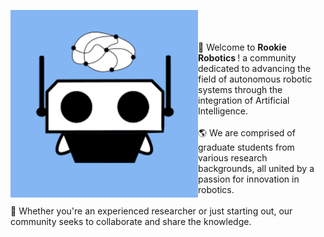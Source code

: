 <!-- About me --->
<p float="left">
  <img align="left" width="300" src="https://github.com/RookieRobotics/.github/blob/main/img/rookie_logo.png?raw=true">
  <div>
  <br> <br> <br>
  📍 Welcome to <b> Rookie Robotics </b>! a community dedicated to advancing the field of autonomous robotic systems through the integration of Artificial Intelligence. <br> <br>
  🌎 We are comprised of graduate students from various research backgrounds, all united by a passion for innovation in robotics. <br> <br>
  🚀 Whether you're an experienced researcher or just starting out, our community seeks to collaborate and share the knowledge. <br> <br> <br> 
    </div>
</p>
